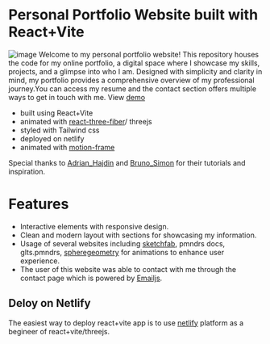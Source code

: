 # Personal Portfolio Website built with React+Vite
![image](https://github.com/AbishekMS/3DPortfolio/assets/108707094/fc291f9b-d548-4b88-9b8b-4afd57042ba5)
Welcome to my personal portfolio website! This repository houses the code for my online portfolio,
a digital space where I showcase my skills, projects, and a glimpse into who I am. Designed with simplicity and clarity in mind, my portfolio provides a comprehensive overview of my professional journey.You can access my resume and the contact section offers multiple ways to get in touch with me.
View [demo](https://abishekms-portfolio.netlify.app/)
  * built using React+Vite
  * animated with [react-three-fiber](https://docs.pmnd.rs/react-three-fiber/getting-started/introduction)/ threejs
  * styled with Tailwind css
  * deployed on netlify
  * animated with [motion-frame](https://www.npmjs.com/package/framer-motion)
    
Special thanks to [Adrian_Hajdin](https://www.youtube.com/@javascriptmastery) and [Bruno_Simon](https://bruno-simon.com/) for their tutorials and inspiration.

# Features
  * Interactive elements with responsive design.
  * Clean and modern layout with sections for showcasing my information.
  * Usage of several websites including [sketchfab](https://sketchfab.com/feed), pmndrs docs, glts.pmndrs, [spheregeometry](https://threejs.org/docs/#api/en/geometries/SphereGeometry) for animations to enhance user experience.
  * The user of this website was able to contact with me through the contact page which is powered by [Emailjs](https://www.emailjs.com/).

## Deloy on Netlify
The easiest way to deploy react+vite app is to use [netlify](https://www.netlify.com/) platform as a begineer of react+vite/threejs.
